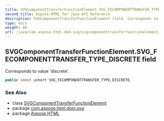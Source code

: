 ```yaml
---
title: SVGComponentTransferFunctionElement.SVG_FECOMPONENTTRANSFER_TYPE_DISCRETE
second_title: Aspose.HTML for Java API Reference
description: SVGComponentTransferFunctionElement field. Corresponds to value discrete
type: docs
weight: 80
url: /java/com.aspose.html.dom.svg/svgcomponenttransferfunctionelement/svg_fecomponenttransfer_type_discrete/
---
```

## SVGComponentTransferFunctionElement.SVG_FECOMPONENTTRANSFER_TYPE_DISCRETE field

Corresponds to value 'discrete'.

```java
public const ushort SVG_FECOMPONENTTRANSFER_TYPE_DISCRETE;
```

### See Also

* class [SVGComponentTransferFunctionElement](../)
* package [com.aspose.html.dom.svg](../../svgcomponenttransferfunctionelement/)
* package [Aspose.HTML](../../../)
